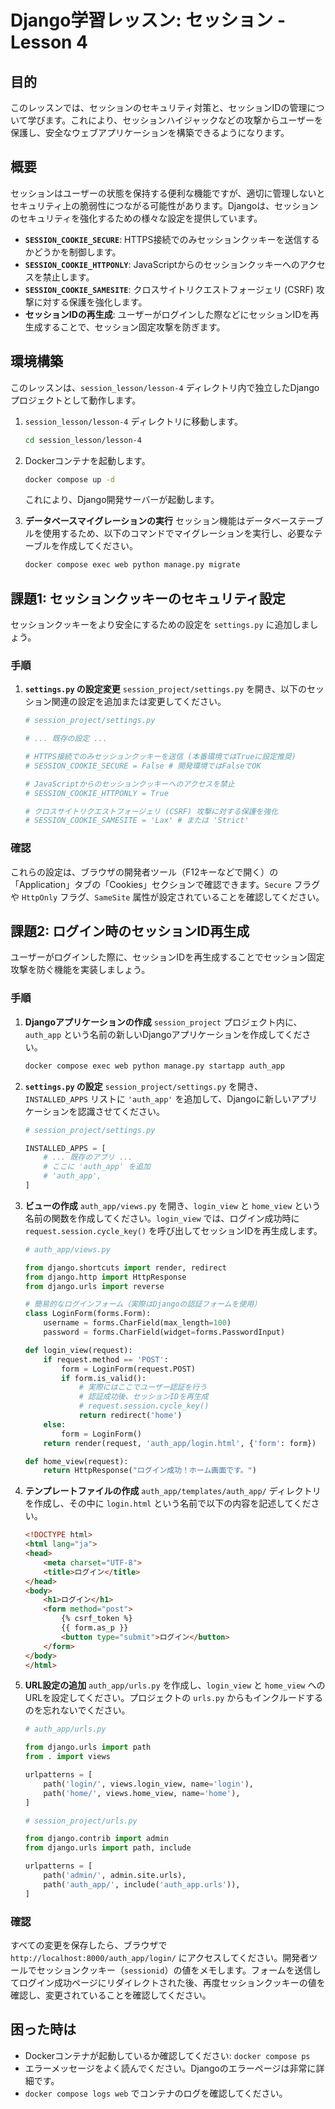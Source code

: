 # Django学習レッスン: セッション - Lesson 4

## 目的

このレッスンでは、セッションのセキュリティ対策と、セッションIDの管理について学びます。これにより、セッションハイジャックなどの攻撃からユーザーを保護し、安全なウェブアプリケーションを構築できるようになります。

## 概要

セッションはユーザーの状態を保持する便利な機能ですが、適切に管理しないとセキュリティ上の脆弱性につながる可能性があります。Djangoは、セッションのセキュリティを強化するための様々な設定を提供しています。

*   **`SESSION_COOKIE_SECURE`**: HTTPS接続でのみセッションクッキーを送信するかどうかを制御します。
*   **`SESSION_COOKIE_HTTPONLY`**: JavaScriptからのセッションクッキーへのアクセスを禁止します。
*   **`SESSION_COOKIE_SAMESITE`**: クロスサイトリクエストフォージェリ (CSRF) 攻撃に対する保護を強化します。
*   **セッションIDの再生成**: ユーザーがログインした際などにセッションIDを再生成することで、セッション固定攻撃を防ぎます。

## 環境構築

このレッスンは、`session_lesson/lesson-4` ディレクトリ内で独立したDjangoプロジェクトとして動作します。

1.  `session_lesson/lesson-4` ディレクトリに移動します。
    ```bash
    cd session_lesson/lesson-4
    ```
2.  Dockerコンテナを起動します。
    ```bash
    docker compose up -d
    ```
    これにより、Django開発サーバーが起動します。

3.  **データベースマイグレーションの実行**
    セッション機能はデータベーステーブルを使用するため、以下のコマンドでマイグレーションを実行し、必要なテーブルを作成してください。
    ```bash
    docker compose exec web python manage.py migrate
    ```

## 課題1: セッションクッキーのセキュリティ設定

セッションクッキーをより安全にするための設定を `settings.py` に追加しましょう。

### 手順

1.  **`settings.py` の設定変更**
    `session_project/settings.py` を開き、以下のセッション関連の設定を追加または変更してください。

    ```python
    # session_project/settings.py

    # ... 既存の設定 ...

    # HTTPS接続でのみセッションクッキーを送信 (本番環境ではTrueに設定推奨)
    # SESSION_COOKIE_SECURE = False # 開発環境ではFalseでOK

    # JavaScriptからのセッションクッキーへのアクセスを禁止
    # SESSION_COOKIE_HTTPONLY = True

    # クロスサイトリクエストフォージェリ (CSRF) 攻撃に対する保護を強化
    # SESSION_COOKIE_SAMESITE = 'Lax' # または 'Strict'
    ```

### 確認

これらの設定は、ブラウザの開発者ツール（F12キーなどで開く）の「Application」タブの「Cookies」セクションで確認できます。`Secure` フラグや `HttpOnly` フラグ、`SameSite` 属性が設定されていることを確認してください。

## 課題2: ログイン時のセッションID再生成

ユーザーがログインした際に、セッションIDを再生成することでセッション固定攻撃を防ぐ機能を実装しましょう。

### 手順

1.  **Djangoアプリケーションの作成**
    `session_project` プロジェクト内に、`auth_app` という名前の新しいDjangoアプリケーションを作成してください。
    ```bash
    docker compose exec web python manage.py startapp auth_app
    ```

2.  **`settings.py` の設定**
    `session_project/settings.py` を開き、`INSTALLED_APPS` リストに `'auth_app'` を追加して、Djangoに新しいアプリケーションを認識させてください。

    ```python
    # session_project/settings.py

    INSTALLED_APPS = [
        # ... 既存のアプリ ...
        # ここに 'auth_app' を追加
        # 'auth_app',
    ]
    ```

3.  **ビューの作成**
    `auth_app/views.py` を開き、`login_view` と `home_view` という名前の関数を作成してください。`login_view` では、ログイン成功時に `request.session.cycle_key()` を呼び出してセッションIDを再生成します。

    ```python
    # auth_app/views.py

    from django.shortcuts import render, redirect
    from django.http import HttpResponse
    from django.urls import reverse

    # 簡易的なログインフォーム（実際はDjangoの認証フォームを使用）
    class LoginForm(forms.Form):
        username = forms.CharField(max_length=100)
        password = forms.CharField(widget=forms.PasswordInput)

    def login_view(request):
        if request.method == 'POST':
            form = LoginForm(request.POST)
            if form.is_valid():
                # 実際にはここでユーザー認証を行う
                # 認証成功後、セッションIDを再生成
                # request.session.cycle_key()
                return redirect('home')
        else:
            form = LoginForm()
        return render(request, 'auth_app/login.html', {'form': form})

    def home_view(request):
        return HttpResponse("ログイン成功！ホーム画面です。")
    ```

4.  **テンプレートファイルの作成**
    `auth_app/templates/auth_app/` ディレクトリを作成し、その中に `login.html` という名前で以下の内容を記述してください。

    ```html
    <!DOCTYPE html>
    <html lang="ja">
    <head>
        <meta charset="UTF-8">
        <title>ログイン</title>
    </head>
    <body>
        <h1>ログイン</h1>
        <form method="post">
            {% csrf_token %}
            {{ form.as_p }}
            <button type="submit">ログイン</button>
        </form>
    </body>
    </html>
    ```

5.  **URL設定の追加**
    `auth_app/urls.py` を作成し、`login_view` と `home_view` へのURLを設定してください。プロジェクトの `urls.py` からもインクルードするのを忘れないでください。

    ```python
    # auth_app/urls.py

    from django.urls import path
    from . import views

    urlpatterns = [
        path('login/', views.login_view, name='login'),
        path('home/', views.home_view, name='home'),
    ]
    ```

    ```python
    # session_project/urls.py

    from django.contrib import admin
    from django.urls import path, include

    urlpatterns = [
        path('admin/', admin.site.urls),
        path('auth_app/', include('auth_app.urls')),
    ]
    ```

### 確認

すべての変更を保存したら、ブラウザで `http://localhost:8000/auth_app/login/` にアクセスしてください。開発者ツールでセッションクッキー（`sessionid`）の値をメモします。フォームを送信してログイン成功ページにリダイレクトされた後、再度セッションクッキーの値を確認し、変更されていることを確認してください。

## 困った時は

*   Dockerコンテナが起動しているか確認してください: `docker compose ps`
*   エラーメッセージをよく読んでください。Djangoのエラーページは非常に詳細です。
*   `docker compose logs web` でコンテナのログを確認してください。
